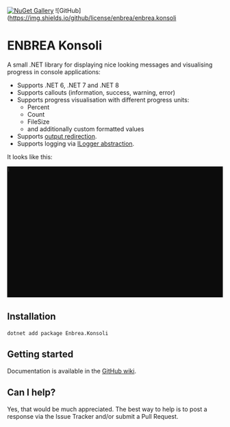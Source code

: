 [![NuGet Gallery](https://img.shields.io/badge/NuGet%20Gallery-enbrea.konsoli-blue.svg)](https://www.nuget.org/packages/Enbrea.Konsoli/)
![GitHub](https://img.shields.io/github/license/enbrea/enbrea.konsoli

# ENBREA Konsoli

A small .NET library for displaying nice looking messages and visualising progress in console applications:

+ Supports .NET 6, .NET 7 and .NET 8
+ Supports callouts (information, success, warning, error)
+ Supports progress visualisation with different progress units:
  + Percent
  + Count
  + FileSize
  + and additionally custom formatted values
+ Supports [output redirection](https://learn.microsoft.com/en-us/dotnet/api/Console.isoutputredirected).
+ Supports logging via [ILogger abstraction](https://learn.microsoft.com/en-us/dotnet/api/microsoft.extensions.logging.ilogger).

It looks like this:

![GIF Animation: ENBREA Konsoli in action](img/screenshots/readme-animation.gif)

## Installation

```
dotnet add package Enbrea.Konsoli
```

## Getting started

Documentation is available in the [GitHub wiki](https://github.com/enbrea/enbrea.konsoli/wiki).

## Can I help?

Yes, that would be much appreciated. The best way to help is to post a response via the Issue Tracker and/or submit a Pull Request.